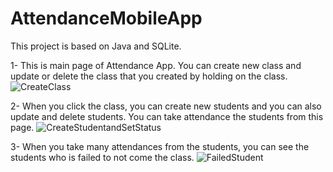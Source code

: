 # AttendanceMobileApp
This project is based on Java and SQLite.

1- This is main page of Attendance App. You can create new class and update or delete the class that you created by holding on the class.
![CreateClass](https://user-images.githubusercontent.com/50543193/221412915-3fd781cc-472f-4fc8-aa82-daa2a4caf63c.png)

2- When you click the class, you can create new students and you can also update and delete students. You can take attendance the students from this page. 
![CreateStudentandSetStatus](https://user-images.githubusercontent.com/50543193/221412923-0a20ad02-0509-4fd5-a785-957623c0b239.png)

3- When you take many attendances from the students, you can see the students who is failed to not come the class.
![FailedStudent](https://user-images.githubusercontent.com/50543193/221412928-4e1d7001-d83f-4bab-bc63-23df07257394.png)
